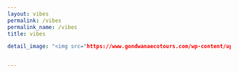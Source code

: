 ```yaml
---
layout: vibes
permalink: /vibes
permalink_name: /vibes
title: vibes

detail_image: "<img src="https://www.gondwanaecotours.com/wp-content/uploads/2016/04/Pgymy-marmosets-one-of-the-worlds-smallest-monkeys-can-be-seen-in-the-Amazon-Rainforest.jpg" alt="Pygmy Marmosets in the Amazon Rainforest" style="width:400px; height:auto;">


---
```

